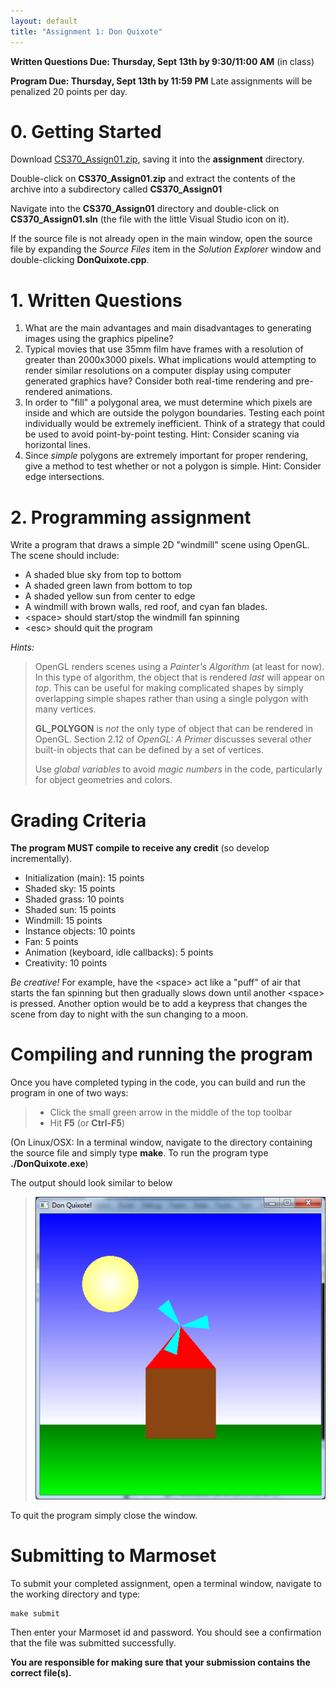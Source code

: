 ```yaml
---
layout: default
title: "Assignment 1: Don Quixote"
---
```


**Written Questions Due: Thursday, Sept 13th by 9:30/11:00 AM** (in class)

**Program Due: Thursday, Sept 13th by 11:59 PM** Late assignments will be penalized 20 points per day.

0\. Getting Started
==================

Download [CS370\_Assign01.zip](src/CS370_Assign01.zip), saving it into the **assignment** directory.

Double-click on **CS370\_Assign01.zip** and extract the contents of the archive into a subdirectory called **CS370\_Assign01**

Navigate into the **CS370\_Assign01** directory and double-click on **CS370\_Assign01.sln** (the file with the little Visual Studio icon on it).

If the source file is not already open in the main window, open the source file by expanding the *Source Files* item in the *Solution Explorer* window and double-clicking **DonQuixote.cpp**.

1\. Written Questions
====================

1.  What are the main advantages and main disadvantages to generating images using the graphics pipeline?
2.  Typical movies that use 35mm film have frames with a resolution of greater than 2000x3000 pixels. What implications would attempting to render similar resolutions on a computer display using computer generated graphics have? Consider both real-time rendering and pre-rendered animations.
3.  In order to "fill" a polygonal area, we must determine which pixels are inside and which are outside the polygon boundaries. Testing each point individually would be extremely inefficient. Think of a strategy that could be used to avoid point-by-point testing. Hint: Consider scaning via horizontal lines.
4.  Since *simple* polygons are extremely important for proper rendering, give a method to test whether or not a polygon is simple. Hint: Consider edge intersections.

2\. Programming assignment
=========================

Write a program that draws a simple 2D "windmill" scene using OpenGL. The scene should include:

-   A shaded blue sky from top to bottom
-   A shaded green lawn from bottom to top
-   A shaded yellow sun from center to edge
-   A windmill with brown walls, red roof, and cyan fan blades.
-   \<space\> should start/stop the windmill fan spinning
-   \<esc\> should quit the program

*Hints:*

> OpenGL renders scenes using a *Painter's Algorithm* (at least for now). In this type of algorithm, the object that is rendered *last* will appear on *top*. This can be useful for making complicated shapes by simply overlapping simple shapes rather than using a single polygon with many vertices.
>
> **GL\_POLYGON** is *not* the only type of object that can be rendered in OpenGL. Section 2.12 of *OpenGL: A Primer* discusses several other built-in objects that can be defined by a set of vertices.
>
> Use *global variables* to avoid *magic numbers* in the code, particularly for object geometries and colors.

Grading Criteria
================

**The program MUST compile to receive any credit** (so develop incrementally).

-   Initialization (main): 15 points
-   Shaded sky: 15 points
-   Shaded grass: 10 points
-   Shaded sun: 15 points
-   Windmill: 15 points
-   Instance objects: 10 points
-   Fan: 5 points
-   Animation (keyboard, idle callbacks): 5 points
-   Creativity: 10 points

*Be creative!* For example, have the \<space\> act like a "puff" of air that starts the fan spinning but then gradually slows down until another \<space\> is pressed. Another option would be to add a keypress that changes the scene from day to night with the sun changing to a moon.

Compiling and running the program
=================================

Once you have completed typing in the code, you can build and run the program in one of two ways:

> -   Click the small green arrow in the middle of the top toolbar
> -   Hit **F5** (or **Ctrl-F5**)

(On Linux/OSX: In a terminal window, navigate to the directory containing the source file and simply type **make**. To run the program type **./DonQuixote.exe**)

The output should look similar to below

> ![image](images/assign01/DonQuixote.png)

To quit the program simply close the window.

Submitting to Marmoset
======================

To submit your completed assignment, open a terminal window, navigate to the working directory and type:

    make submit

Then enter your Marmoset id and password. You should see a confirmation that the file was submitted successfully.

**You are responsible for making sure that your submission contains the correct file(s).**

